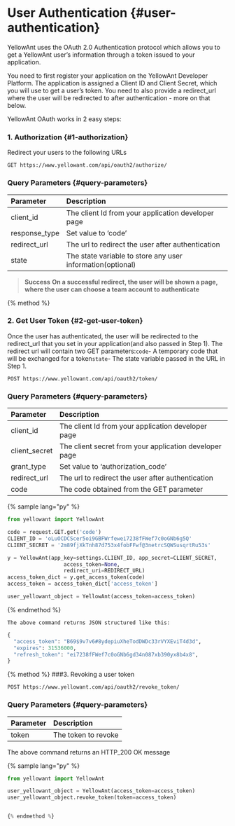 # User Authentication {#user-authentication}

YellowAnt uses the OAuth 2.0 Authentication protocol which allows you to get a YellowAnt user’s information through a token issued to your application.

You need to first register your application on the YellowAnt Developer Platform. The application is assigned a Client ID and Client Secret, which you will use to get a user’s token. You need to also provide a redirect\_url where the user will be redirected to after authentication - more on that below.

YellowAnt OAuth works in 2 easy steps:

### 1. Authorization {#1-authorization}

Redirect your users to the following URLs

`GET https://www.yellowant.com/api/oauth2/authorize/`

### Query Parameters {#query-parameters}

| Parameter | Description |
| :--- | :--- |
| client\_id | The client Id from your application developer page |
| response\_type | Set value to ‘code’ |
| redirect\_url | The url to redirect the user after authentication |
| state | The state variable to store any user information\(optional\) |

> **Success** **On a successful redirect, the user will be shown a page, where the user can choose a team account to authenticate**


{% method %}


### 2. Get User Token {#2-get-user-token}

Once the user has authenticated, the user will be redirected to the redirect\_url that you set in your application\(and also passed in Step 1\). The redirect url will contain two GET parameters:`code`- A temporary code that will be exchanged for a token`state`- The state variable passed in the URL in Step 1.

`POST https://www.yellowant.com/api/oauth2/token/`

### Query Parameters {#query-parameters}

| Parameter | Description |
| :--- | :--- |
| client\_id | The client Id from your application developer page |
| client\_secret | The client secret from your application developer page |
| grant\_type | Set value to ‘authorization\_code’ |
| redirect\_url | The url to redirect the user after authentication |
| code | The code obtained from the GET parameter |


{% sample lang="py" %}

```py
from yellowant import YellowAnt

code = request.GET.get('code')
CLIENT_ID = 'oLuOCDCScer5oi9GBFWrfewei7238fFWef7c0oGNb6g5Q'
CLIENT_SECRET = '2m89fjXkTnh87d753x4fobFFwf@3netrcSQWSusqrtRu53s'

y = YellowAnt(app_key=settings.CLIENT_ID, app_secret=CLIENT_SECRET,
                  access_token=None,
                  redirect_uri=REDIRECT_URL)
access_token_dict = y.get_access_token(code)
access_token = access_token_dict['access_token']

user_yellowant_object = YellowAnt(access_token=access_token)
```

{% endmethod %}


```
The above command returns JSON structured like this:
```

```py
{
  "access_token": "B69$9v7v6#8ydepiuXheTodDWDc33rVYXEviT4d3d",
  "expires": 31536000,
  "refresh_token": "ei7238fFWef7c0oGNb6gd34n087xb390yx8b4x8",  
}
```

{% method %}
###3. Revoking a user token

`POST https://www.yellowant.com/api/oauth2/revoke_token/`

### Query Parameters {#query-parameters}

| Parameter | Description |
| :--- | :--- |
| token | The token to revoke|

The above command returns an HTTP_200 OK message

{% sample lang="py" %}
```py
from yellowant import YellowAnt

user_yellowant_object = YellowAnt(access_token=access_token)
user_yellowant_object.revoke_token(token=access_token)


{% endmethod %}